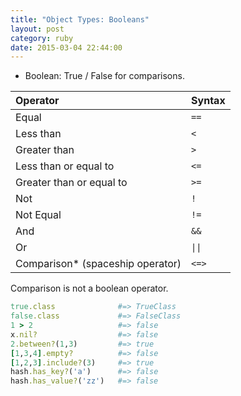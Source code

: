 ```yaml
---
title: "Object Types: Booleans" 
layout: post
category: ruby
date: 2015-03-04 22:44:00 
---
```


- Boolean: True / False for comparisons.

|  Operator                        |  Syntax |
| :------------------------------- | :------ |
| Equal                            | `==`    |
| Less than                        | `<`     |
| Greater than                     | `>`     |
| Less than or equal to            | `<=`    |
| Greater than or equal to         | `>=`    |
| Not                              | `!`     |
| Not Equal                        | `!=`    |
| And                              | `&&`    |
| Or                               | <code>&#124;&#124;</code>    |
| Comparison* (spaceship operator) | `<=>`   |

Comparison is not a boolean operator.

```ruby
true.class              #=> TrueClass
false.class             #=> FalseClass
1 > 2                   #=> false
x.nil?                  #=> false
2.between?(1,3)         #=> true
[1,3,4].empty?          #=> false
[1,2,3].include?(3)     #=> true
hash.has_key?('a')      #=> false
hash.has_value?('zz')   #=> false
```